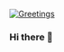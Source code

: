 [![Greetings](https://github.com/powdermouse/powdermouse/actions/workflows/greetings.yml/badge.svg)](https://github.com/powdermouse/powdermouse/actions/workflows/greetings.yml)

### Hi there 👋

<!--
**powdermouse/powdermouse** is a ✨ _special_ ✨ repository because its `README.md` (this file) appears on your GitHub profile.

Here are some ideas to get you started:

- 🔭 I’m currently working on ...
- 🌱 I’m currently learning ...
- 👯 I’m looking to collaborate on ...
- 🤔 I’m looking for help with ...
- 💬 Ask me about ...
- 📫 How to reach me: ...
- 😄 Pronouns: ...
- ⚡ Fun fact: ...
-->
